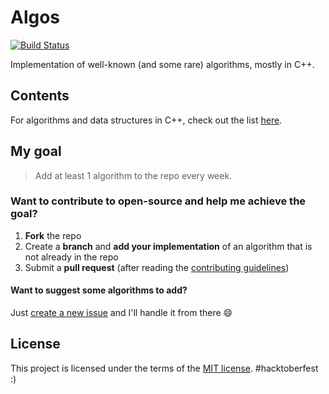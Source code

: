 # Algos
[![Build Status](https://travis-ci.org/faheel/Algos.svg?branch=master)](https://travis-ci.org/faheel/Algos)

Implementation of well-known (and some rare) algorithms, mostly in C++.

## Contents
For algorithms and data structures in C++, check out the list [here](C++).

## My goal
> Add at least 1 algorithm to the repo every week.

### Want to contribute to open-source and help me achieve the goal?
1. **Fork** the repo
2. Create a **branch** and **add your implementation** of an algorithm that is not already in the repo 
3. Submit a **pull request** (after reading the [contributing guidelines](CONTRIBUTING.md))

#### Want to suggest some algorithms to add?
Just [create a new issue](https://github.com/faheel/algos/issues/new "Create a new issue") and I'll handle it from there :smile:

## License
This project is licensed under the terms of the [MIT license](LICENSE.md).
#hacktoberfest :)
